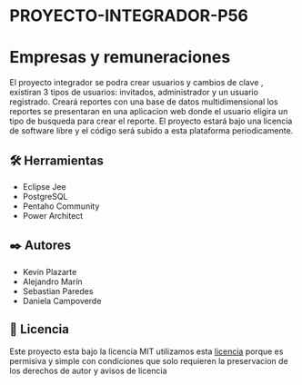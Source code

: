 # PROYECTO-INTEGRADOR-P56 
# Empresas y remuneraciones
El proyecto integrador se podra crear usuarios y cambios de clave , existiran 3 tipos de usuarios: invitados, administrador y un usuario registrado.
Creará reportes con una base de datos multidimensional los reportes se  presentaran en una aplicacion web donde el usuario eligira un tipo de busqueda
para crear el reporte.
El proyecto estará bajo una licencia de software libre y el código será subido a esta plataforma periodicamente.
## 🛠️ Herramientas
* Eclipse Jee
* PostgreSQL
* Pentaho Community
* Power Architect
## ✒️ Autores
* Kevin Plazarte
* Alejandro Marín
* Sebastian Paredes
* Daniela Campoverde
## 📄 Licencia
Este proyecto esta bajo la licencia MIT utilizamos esta [licencia](LICENCIA.md) porque es permisiva y simple con condiciones que solo requieren la
preservacion de los derechos de autor y avisos de licencia
